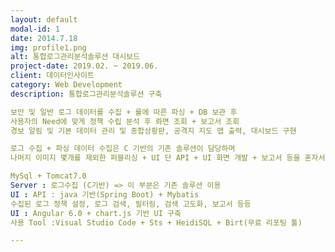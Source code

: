 ```yaml
---
layout: default
modal-id: 1
date: 2014.7.18
img: profile1.png
alt: 통합로그관리분석솔루션 대시보드
project-date: 2019.02. ~ 2019.06.
client: 데이터인사이트
category: Web Development
description: 통합로그관리분석솔루션 구축

보안 및 일반 로그 데이터를 수집 + 룰에 따른 파싱 + DB 보관 후
사용자의 Need에 맞게 정책 수립 분석 후 롸면 조회 + 보고서 조회
경보 알림 및 기본 데이터 관리 및 종합상황판, 공격지 지도 맵 출력, 대시보드 구현

로그 수집 + 파싱 데이터 수집은 C 기반의 기존 솔루션이 담당하며
나머지 이미지 몇개를 제외한 퍼블리싱 + UI 단 API + UI 화면 개발 + 보고서 등을 혼자서 모두 개발함

MySql + Tomcat7.0
Server : 로그수집 (C기반) => 이 부분은 기존 솔루션 이용
UI : API : java 기반(Spring Boot) + Mybatis
수집된 로그 정책 설정, 로그 검색, 필터링, 검색 고도화, 보고서 등등
UI : Angular 6.0 + chart.js 기반 UI 구축
사용 Tool :Visual Studio Code + Sts + HeidiSQL + Birt(무료 리포팅 툴)

---
```

